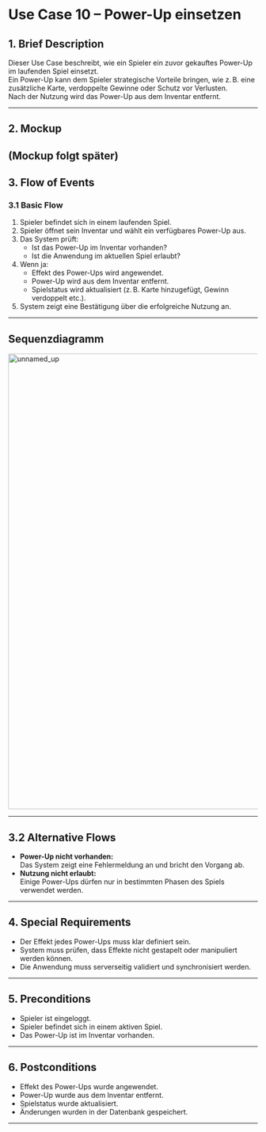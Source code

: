 # Use Case 10 – Power-Up einsetzen

## 1. Brief Description
Dieser Use Case beschreibt, wie ein Spieler ein zuvor gekauftes Power-Up im laufenden Spiel einsetzt.  
Ein Power-Up kann dem Spieler strategische Vorteile bringen, wie z. B. eine zusätzliche Karte, verdoppelte Gewinne oder Schutz vor Verlusten.  
Nach der Nutzung wird das Power-Up aus dem Inventar entfernt.

---

## 2. Mockup
(Mockup folgt später)
---
<!--
## 3. Screenshots

---
-->
## 3. Flow of Events

### 3.1 Basic Flow
1. Spieler befindet sich in einem laufenden Spiel.
2. Spieler öffnet sein Inventar und wählt ein verfügbares Power-Up aus.
3. Das System prüft:
   - Ist das Power-Up im Inventar vorhanden?
   - Ist die Anwendung im aktuellen Spiel erlaubt?
4. Wenn ja:
   - Effekt des Power-Ups wird angewendet.
   - Power-Up wird aus dem Inventar entfernt.
   - Spielstatus wird aktualisiert (z. B. Karte hinzugefügt, Gewinn verdoppelt etc.).
5. System zeigt eine Bestätigung über die erfolgreiche Nutzung an.

---
## Sequenzdiagramm

<img width="1468" height="920" alt="unnamed_up" src="https://github.com/user-attachments/assets/c95d1edd-c215-4259-8af3-d084f19b0acf" />

---

## 3.2 Alternative Flows
- **Power-Up nicht vorhanden:**  
  Das System zeigt eine Fehlermeldung an und bricht den Vorgang ab.
- **Nutzung nicht erlaubt:**  
  Einige Power-Ups dürfen nur in bestimmten Phasen des Spiels verwendet werden.

---

## 4. Special Requirements
- Der Effekt jedes Power-Ups muss klar definiert sein.
- System muss prüfen, dass Effekte nicht gestapelt oder manipuliert werden können.
- Die Anwendung muss serverseitig validiert und synchronisiert werden.

---

## 5. Preconditions
- Spieler ist eingeloggt.
- Spieler befindet sich in einem aktiven Spiel.
- Das Power-Up ist im Inventar vorhanden.

---

## 6. Postconditions
- Effekt des Power-Ups wurde angewendet.
- Power-Up wurde aus dem Inventar entfernt.
- Spielstatus wurde aktualisiert.
- Änderungen wurden in der Datenbank gespeichert.

---
<!--
## 8. Save changes / Sync with server
Das System synchronisiert nach der Nutzung alle Änderungen (Inventar, Spielstatus, XP) mit dem Server, um Datenintegrität sicherzustellen.

---

## 9. Function Points
- Inventar öffnen
- Power-Up auswählen
- Nutzung validieren
- Effekt anwenden
- Inventar aktualisieren
- Spielstatus speichern



-->   
